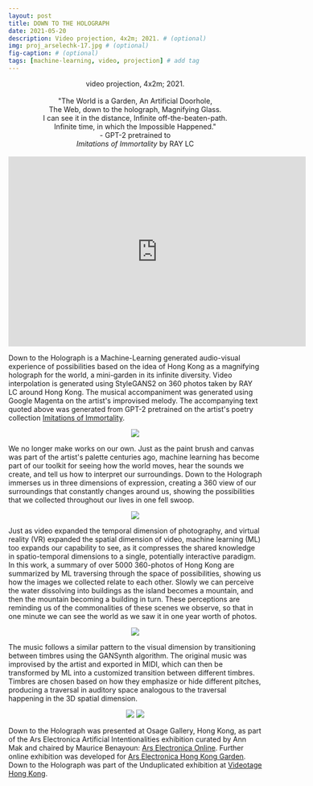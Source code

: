 ```yaml
---
layout: post
title: DOWN TO THE HOLOGRAPH
date: 2021-05-20
description: Video projection, 4x2m; 2021. # (optional)
img: proj_arselechk-17.jpg # (optional)
fig-caption: # (optional)
tags: [machine-learning, video, projection] # add tag
---
```

<p align="center">
video projection, 4x2m; 2021.<br><br>
"The World is a Garden, An Artificial Doorhole,<br>
The Web, down to the holograph, Magnifying Glass.<br>
I can see it in the distance, Infinite off-the-beaten-path.<br>
Infinite time, in which the Impossible Happened."<br>
- GPT-2 pretrained to<br>
<i>Imitations of Immortality</i> by RAY LC<br><br>
<iframe width="591" height="377" src="https://www.youtube.com/embed/Z8HXsJChnCs" title="YouTube video player" frameborder="0" allow="accelerometer; autoplay; clipboard-write; encrypted-media; gyroscope; picture-in-picture" allowfullscreen></iframe>
</p>

Down to the Holograph is a Machine-Learning generated audio-visual experience of possibilities based on the idea of Hong Kong as a magnifying holograph for the world, a mini-garden in its infinite diversity. Video interpolation is generated using StyleGANS2 on 360 photos taken by RAY LC around Hong Kong. The musical accompaniment was generated using Google Magenta on the artist's improvised melody. The accompanying text quoted above was generated from GPT-2 pretrained on the artist's poetry collection [Imitations of Immortality][poetry].

<p align="center">
<img src="{{site.baseurl}}/assets/img/proj_arselechk-18.jpg">
</p>

We no longer make works on our own. Just as the paint brush and canvas was part of the artist's palette centuries ago, machine learning has become part of our toolkit for seeing how the world moves, hear the sounds we create, and tell us how to interpret our surroundings. Down to the Holograph immerses us in three dimensions of expression, creating a 360 view of our surroundings that constantly changes around us, showing the possibilities that we collected throughout our lives in one fell swoop.

<p align="center">
<img src="{{site.baseurl}}/assets/img/proj_arselechk-21.jpg">
</p>

Just as video expanded the temporal dimension of photography, and virtual reality (VR) expanded the spatial dimension of video, machine learning (ML) too expands our capability to see, as it compresses the shared knowledge in spatio-temporal dimensions to a single, potentially interactive paradigm. In this work, a summary of over 5000 360-photos of Hong Kong are summarized by ML traversing through the space of possibilities, showing us how the images we collected relate to each other. Slowly we can perceive the water dissolving into buildings as the island becomes a mountain, and then the mountain becoming a building in turn. These perceptions are reminding us of the commonalities of these scenes we observe, so that in one minute we can see the world as we saw it in one year worth of photos.

<p align="center">
<img src="{{site.baseurl}}/assets/img/gif_holograph01small.gif">
</p>

The music follows a similar pattern to the visual dimension by transitioning between timbres using the GANSynth algorithm. The original music was improvised by the artist and exported in MIDI, which can then be transformed by ML into a customized transition between different timbres. Timbres are chosen based on how they emphasize or hide different pitches, producing a traversal in auditory space analogous to the traversal happening in the 3D spatial dimension.

<p align="center">
<img src="{{site.baseurl}}/assets/img/proj_arselechk-15.jpg">
<img src="{{site.baseurl}}/assets/img/proj_arselechk-12.jpg">
</p>

Down to the Holograph was presented at Osage Gallery, Hong Kong, as part of the Ars Electronica Artificial Intentionalities exhibition curated by Ann Mak and chaired by Maurice Benayoun: [Ars Electronica Online][show]. Further online exhibition was developed for [Ars Electronica Hong Kong Garden][online]. Down to the Holograph was part of the Unduplicated exhibition at [Videotage Hong Kong](https://unduplicated2022.wordpress.com/portfolio/down-to-the-holograph/).

[show]: https://ars.electronica.art/newdigitaldeal/en/art-in-the-cloud/
[poetry]: https://raylc.org/imitations/
[online]: https://hkgarden.scm.cityu.edu.hk/2021-art-in-the-cloud/exhibition-ep3/
